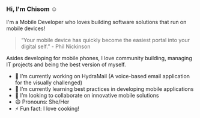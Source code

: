 ### Hi, I'm Chisom :relaxed:

I'm a Mobile Developer who loves building software solutions that run on mobile devices!

> “Your mobile device has quickly become the easiest portal into your digital self.” - Phil Nickinson

Asides developing for mobile phones, I love community building, managing IT projects and being the best version of myself.

- 🔭 I’m currently working on HydraMail (A voice-based email application for the visually challenged)
- 🌱 I’m currently learning best practices in developing mobile applications
- 👯 I’m looking to collaborate on innovative mobile solutions
- 😄 Pronouns: She/Her
- ⚡ Fun fact: I love cooking!

